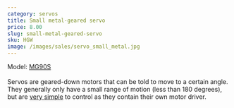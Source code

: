 ```yaml
---
category: servos
title: Small metal-geared servo
price: 8.00
slug: small-metal-geared-servo
sku: HGW
image: /images/sales/servo_small_metal.jpg
---
```

Model: <a href="http://www.electronicoscaldas.com/datasheet/MG90S_Tower-Pro.pdf">MG90S</a>
<br><br>Servos are geared-down motors that can be told to move to a certain angle. They generally only have a small range of motion (less than 180 degrees), but are <a href="https://www.arduino.cc/en/Reference/Servo">very simple</a> to control as they contain their own motor driver.
